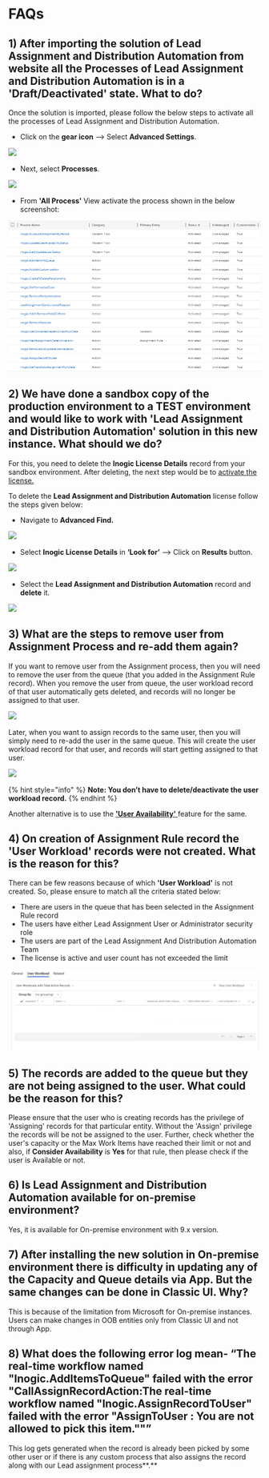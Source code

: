 # FAQs

## 1) After importing the solution of Lead Assignment and Distribution Automation from website all the Processes of Lead Assignment and Distribution Automation is in a 'Draft/Deactivated' state. What to do?

Once the solution is imported, please follow the below steps to activate all the processes of Lead Assignment and Distribution Automation.

* Click on the **gear icon** --> Select **Advanced Settings**.&#x20;

![](../.gitbook/assets/A4D\_1.png)

* Next, select **Processes**.

![](../.gitbook/assets/A4D\_2.png)

* From **'All Process'** View activate the process shown in the below screenshot:

![](../.gitbook/assets/FAQ1.png)

## 2) We have done a sandbox copy of the production environment to a TEST environment and would like to work with 'Lead Assignment and Distribution Automation' solution in this new instance. What should we do?

For this, you need to delete the **Inogic License Details** record from your sandbox environment. After deleting, the next step would be to [activate the license.](https://docs.inogic.com/lead-assignment-and-distribution-automation/getting-started/license-activation)

To delete the **Lead Assignment and Distribution Automation** license follow the steps given below:

* Navigate to **Advanced Find.**

![](<../.gitbook/assets/FAQ\_1 (2).png>)

* Select **Inogic License Details** in **‘Look for’** --> Click on **Results** button.

![](<../.gitbook/assets/FAQ\_2 (2).png>)

* Select the **Lead Assignment and Distribution Automation** record and **delete** it.

![](<../.gitbook/assets/FAQ\_3 (2).png>)

## 3) What are the steps to remove user from Assignment Process and re-add them again?

If you want to remove user from the Assignment process, then you will need to remove the user from the queue (that you added in the Assignment Rule record). When you remove the user from queue, the user workload record of that user automatically gets deleted, and records will no longer be assigned to that user.

![](../.gitbook/assets/image\_2021\_07\_19T05\_27\_13\_454Z.png)

Later, when you want to assign records to the same user, then you will simply need to re-add the user in the same queue. This will create the user workload record for that user, and records will start getting assigned to that user.

![](../.gitbook/assets/image\_2021\_07\_19T05\_27\_49\_462Z.png)

{% hint style="info" %}
**Note: You don’t have to delete/deactivate the user workload record.**
{% endhint %}

Another alternative is to use the [**'User Availability'** ](https://docs.inogic.com/lead-assignment-and-distribution-automation/configuration/set-up-user-availability)feature for the same.

## 4) On creation of Assignment Rule record the 'User Workload' records were not created. What is the reason for this?

There can be few reasons because of which **'User Workload'** is not created. So, please ensure to match all the criteria stated below:

* There are users in the queue that has been selected in the Assignment Rule record&#x20;
* The users have either Lead Assignment User or Administrator security role&#x20;
* The users are part of the Lead Assignment And Distribution Automation Team&#x20;
* The license is active and user count has not exceeded the limit

![](<../.gitbook/assets/FAQ - 4.png>)

## 5) The records are added to the queue but they are not being assigned to the user. What could be the reason for this?

Please ensure that the user who is creating records has the privilege of 'Assigning' records for that particular entity. Without the 'Assign' privilege the records will be not be assigned to the user. Further, check whether the user's capacity or the Max Work Items have reached their limit or not and also, if **Consider Availability** is **Yes** for that rule, then please check if the user is Available or not.

## 6) Is Lead Assignment and Distribution Automation available for on-premise environment?

Yes, it is available for On-premise environment with 9.x version.

## 7) After installing the new solution in On-premise environment there is difficulty in updating any of the Capacity and Queue details via App. But the same changes can be done in Classic UI. Why?

This is because of the limitation from Microsoft for On-premise instances. Users can make changes in OOB entities only from Classic UI and not through App.

## 8) What does the following error log mean- **“The real-time workflow named "Inogic.AddItemsToQueue" failed with the error "CallAssignRecordAction:The real-time workflow named "Inogic.AssignRecordToUser" failed with the error "AssignToUser : You are not allowed to pick this item.""”**

This log gets generated when the record is already been picked by some other user or if there is any custom process that also assigns the record along with our Lead assignment process**.**
